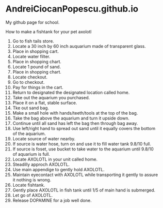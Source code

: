 # AndreiCiocanPopescu.github.io
My github page for school.

How to make a fishtank for your pet axolotl


1. Go to fish tails store.
2. Locate a 30 inch by 60 inch auquarium made of transparent glass.
3. Place in shopping cart.
4. Locate water filter.
5. Place in shopping chart.
6. Locate 1 pound of sand.
7. Place in shopping chart.
6. Locate checkout.
7. Go to checkout.
8. Pay for things in the cart.
9. Return to designated the designated location called home.
10. Take out the aquarium you purchased.
11. Place it on a flat, stable surface.
12. Tke out sand bag.
13. Make a small hole with hands/teeth/tools at the top of the bag.
14. Take the bag above the aquarium and turn it upside down.
15. Continue until all sand has left the bag then through bag away.
16. Use left/right hand to spread out sand until it equally covers the bottom of the aquarium.
17. Locate source of water nearby.
18. If source is water hose, turn on and use it to fill water tank 9.8/10 full.
18. If source is foset, use bucket to take water to the aquarium until 9.8/10 of aquarium is full.
19. Locate AXOLOTL in your unit called home.
20. Steadilly approch AXOLOTL.
21. Use main appendige to gently hold AXOLOTL.
22. Maintain eyecontact with AXOLOTL while transporting it gently to assure it nothing is wrong.
23. Locate fishtank.
24. Gently place AXOLOTL in fish tank until 1/5 of main hand is submerged.
25. Let go of AXOLOTL.
26. Release DOPAMINE for a job well done.



